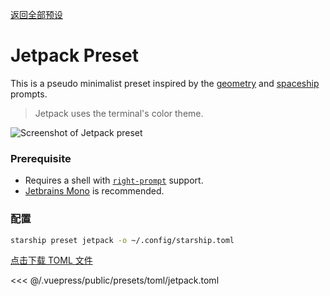 [返回全部预设](./README.md#jetpack)

# Jetpack Preset

This is a pseudo minimalist preset inspired by the [geometry](https://github.com/geometry-zsh/geometry) and [spaceship](https://github.com/spaceship-prompt/spaceship-prompt) prompts.

> Jetpack uses the terminal's color theme.

![Screenshot of Jetpack preset](/presets/img/jetpack.png)

### Prerequisite

- Requires a shell with [`right-prompt`](https://starship.rs/advanced-config/#enable-right-prompt) support.
- [Jetbrains Mono](https://www.jetbrains.com/lp/mono/) is recommended.

### 配置

```sh
starship preset jetpack -o ~/.config/starship.toml
```

[点击下载 TOML 文件](/presets/toml/jetpack.toml)

<<< @/.vuepress/public/presets/toml/jetpack.toml
